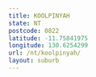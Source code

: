 ```yaml
---
title: KOOLPINYAH
state: NT
postcode: 0822
latitude: -11.75841975
longitude: 130.6254299
url: /nt/koolpinyah/
layout: suburb
---
```

